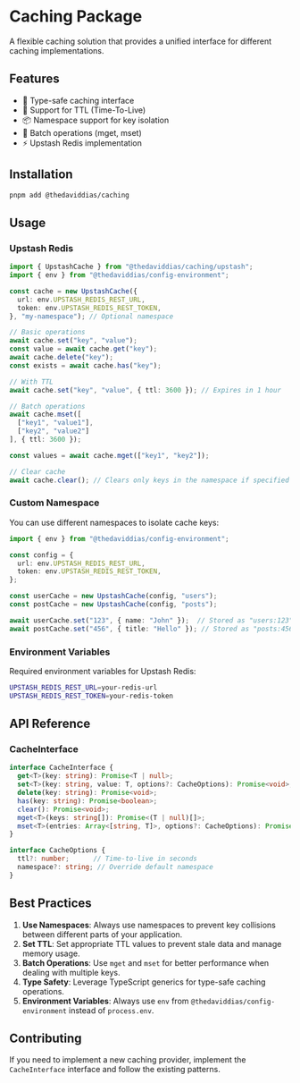 # Caching Package

A flexible caching solution that provides a unified interface for different caching implementations.

## Features

- 🚀 Type-safe caching interface
- 🔄 Support for TTL (Time-To-Live)
- 📦 Namespace support for key isolation
- 📝 Batch operations (mget, mset)
- ⚡ Upstash Redis implementation

## Installation

```bash
pnpm add @thedaviddias/caching
```

## Usage

### Upstash Redis

```typescript
import { UpstashCache } from "@thedaviddias/caching/upstash";
import { env } from "@thedaviddias/config-environment";

const cache = new UpstashCache({
  url: env.UPSTASH_REDIS_REST_URL,
  token: env.UPSTASH_REDIS_REST_TOKEN,
}, "my-namespace"); // Optional namespace

// Basic operations
await cache.set("key", "value");
const value = await cache.get("key");
await cache.delete("key");
const exists = await cache.has("key");

// With TTL
await cache.set("key", "value", { ttl: 3600 }); // Expires in 1 hour

// Batch operations
await cache.mset([
  ["key1", "value1"],
  ["key2", "value2"]
], { ttl: 3600 });

const values = await cache.mget(["key1", "key2"]);

// Clear cache
await cache.clear(); // Clears only keys in the namespace if specified
```

### Custom Namespace

You can use different namespaces to isolate cache keys:

```typescript
import { env } from "@thedaviddias/config-environment";

const config = {
  url: env.UPSTASH_REDIS_REST_URL,
  token: env.UPSTASH_REDIS_REST_TOKEN,
};

const userCache = new UpstashCache(config, "users");
const postCache = new UpstashCache(config, "posts");

await userCache.set("123", { name: "John" });  // Stored as "users:123"
await postCache.set("456", { title: "Hello" }); // Stored as "posts:456"
```

### Environment Variables

Required environment variables for Upstash Redis:

```bash
UPSTASH_REDIS_REST_URL=your-redis-url
UPSTASH_REDIS_REST_TOKEN=your-redis-token
```

## API Reference

### CacheInterface

```typescript
interface CacheInterface {
  get<T>(key: string): Promise<T | null>;
  set<T>(key: string, value: T, options?: CacheOptions): Promise<void>;
  delete(key: string): Promise<void>;
  has(key: string): Promise<boolean>;
  clear(): Promise<void>;
  mget<T>(keys: string[]): Promise<(T | null)[]>;
  mset<T>(entries: Array<[string, T]>, options?: CacheOptions): Promise<void>;
}

interface CacheOptions {
  ttl?: number;      // Time-to-live in seconds
  namespace?: string; // Override default namespace
}
```

## Best Practices

1. **Use Namespaces**: Always use namespaces to prevent key collisions between different parts of your application.
2. **Set TTL**: Set appropriate TTL values to prevent stale data and manage memory usage.
3. **Batch Operations**: Use `mget` and `mset` for better performance when dealing with multiple keys.
4. **Type Safety**: Leverage TypeScript generics for type-safe caching operations.
5. **Environment Variables**: Always use `env` from `@thedaviddias/config-environment` instead of `process.env`.

## Contributing

If you need to implement a new caching provider, implement the `CacheInterface` interface and follow the existing patterns.
